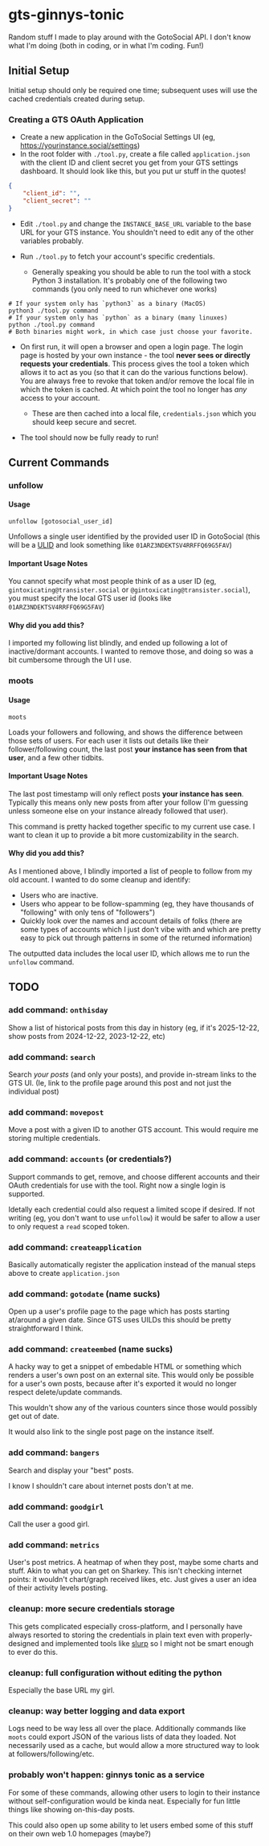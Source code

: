 # gts-ginnys-tonic

Random stuff I made to play around with the GotoSocial API.
I don't know what I'm doing (both in coding, or in what I'm coding. Fun!)

## Initial Setup

Initial setup should only be required one time; subsequent uses will use the cached credentials
created during setup.

### Creating a GTS OAuth Application

- Create a new application in the GoToSocial Settings UI (eg, https://yourinstance.social/settings)
- In the root folder with `./tool.py`, create a file called `application.json` with the client ID and client secret you get from your GTS settings dashboard. It should look like this, but you put ur stuff in the quotes!

```json
{
    "client_id": "",
    "client_secret": ""
}
```

- Edit `./tool.py` and change the `INSTANCE_BASE_URL` variable to the base URL for your GTS instance.
You shouldn't need to edit any of the other variables probably.
- Run `./tool.py` to fetch your account's specific credentials.

  - Generally speaking you should be able to run the tool with a stock Python 3 installation. It's probably one of the following two commands (you only need to run whichever one works)

```shell
# If your system only has `python3` as a binary (MacOS)
python3 ./tool.py command
# If your system only has `python` as a binary (many linuxes)
python ./tool.py command
# Both binaries might work, in which case just choose your favorite.
```

- On first run, it will open a browser and open a login page. The login page is hosted by your own instance -
the tool **never sees or directly requests your credentials**. This process gives the tool a token which allows it
to act as you (so that it can do the various functions below). You are always free to revoke that token and/or remove
the local file in which the token is cached. At which point the tool no longer has *any* access to your account.
    - These are then cached into a local file, `credentials.json` which you should keep secure and secret.

- The tool should now be fully ready to run!

## Current Commands

### unfollow

#### Usage

`unfollow [gotosocial_user_id]`

Unfollows a single user identified by the provided user ID in GotoSocial (this will be a [ULID](https://github.com/ulid/spec) and look something like `01ARZ3NDEKTSV4RRFFQ69G5FAV`)

#### Important Usage Notes

You cannot specify what most people think of as a user ID (eg, `gintoxicating@transister.social` or `@gintoxicating@transister.social`), you must specify the local GTS user id (looks like `01ARZ3NDEKTSV4RRFFQ69G5FAV`)

#### Why did you add this?

I imported my following list blindly, and ended up following a lot of inactive/dormant accounts. I wanted to remove those, and doing so was a bit cumbersome through the UI I use.

### moots

#### Usage

`moots`

Loads your followers and following, and shows the difference between those sets of users. For each user it
lists out details like their follower/following count, the last post **your instance has seen from that user**,
and a few other tidbits.

#### Important Usage Notes

The last post timestamp will only reflect posts **your instance has seen**. Typically this means only new posts from after your follow (I'm guessing unless someone else on your instance already followed that user).

This command is pretty hacked together specific to my current use case. I want to clean it up to provide a bit more
customizability in the search.

#### Why did you add this?

As I mentioned above, I blindly imported a list of people to follow from my old account. I wanted to do some
cleanup and identify:

* Users who are inactive.
* Users who appear to be follow-spamming (eg, they have thousands of "following" with only tens of "followers")
* Quickly look over the names and account details of folks (there are some types of accounts which I just don't vibe with and which are pretty easy to pick out through patterns in some of the returned information)

The outputted data includes the local user ID, which allows me to run the `unfollow` command.

## TODO

### add command: `onthisday`

Show a list of historical posts from this day in history (eg, if it's 2025-12-22, show posts from 2024-12-22, 2023-12-22, etc)

### add command: `search`

Search *your posts* (and only your posts), and provide in-stream links to the GTS UI.
(Ie, link to the profile page around this post and not just the individual post)

### add command: `movepost`

Move a post with a given ID to another GTS account. This would require me storing multiple credentials.

### add command: `accounts` (or credentials?)

Support commands to get, remove, and choose different accounts and their OAuth credentials for
use with the tool. Right now a single login is supported.

Idetally each credential could also request a limited scope if desired. If not writing (eg, you don't
want to use `unfollow`) it would be safer to allow a user to only request a `read` scoped token.

### add command: `createapplication`

Basically automatically register the application instead of the manual steps above to create `application.json`

### add command: `gotodate` (name sucks)

Open up a user's profile page to the page which has posts starting at/around a given date. Since GTS uses
UILDs this should be pretty straightforward I think.

### add command: `createembed` (name sucks)

A hacky way to get a snippet of embedable HTML or something which renders a user's own post on an external
site. This would only be possible for a user's own posts, because after it's exported it would no longer respect
delete/update commands.

This wouldn't show any of the various counters since those would possibly get out of date.

It would also link to the single post page on the instance itself.

### add command: `bangers`

Search and display your "best" posts.

I know I shouldn't care about internet posts don't at me.

### add command: `goodgirl`

Call the user a good girl.

### add command: `metrics`

User's post metrics. A heatmap of when they post, maybe some charts and stuff. Akin to what you
can get on Sharkey. This isn't checking internet points: it wouldn't chart/graph received likes, etc. Just
gives a user an idea of their activity levels posting.

### cleanup: more secure credentials storage

This gets complicated especially cross-platform, and I personally have always resorted to storing the
credentials in plain text even with properly-designed and implemented tools like [slurp](https://github.com/VyrCossont/slurp) so I might not be smart enough to ever do this.

### cleanup: full configuration without editing the python

Especially the base URL my girl.

### cleanup: way better logging and data export

Logs need to be way less all over the place. Additionally commands like `moots` could export JSON of
the various lists of data they loaded. Not necessarily used as a cache, but would allow a more structured
way to look at followers/following/etc.

### probably won't happen: ginnys tonic as a service

For some of these commands, allowing other users to login to their instance without self-configuration
would be kinda neat. Especially for fun little things like showing on-this-day posts.

This could also open up some ability to let users embed some of this stuff on their own web 1.0 homepages (maybe?)